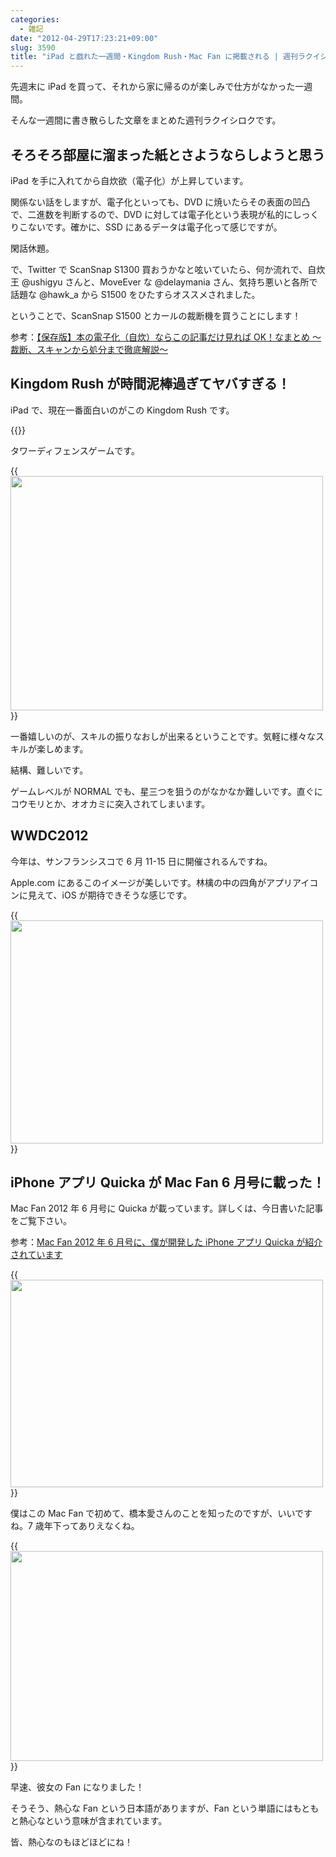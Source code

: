 ```yaml
---
categories:
  - 雑記
date: "2012-04-29T17:23:21+09:00"
slug: 3590
title: "iPad と戯れた一週間・Kingdom Rush・Mac Fan に掲載される | 週刊ラクイシロク 2012 年第 17 週"
---
```


先週末に iPad を買って、それから家に帰るのが楽しみで仕方がなかった一週間。

そんな一週間に書き散らした文章をまとめた週刊ラクイシロクです。

## そろそろ部屋に溜まった紙とさようならしようと思う

iPad を手に入れてから自炊欲（電子化）が上昇しています。

関係ない話をしますが、電子化といっても、DVD に焼いたらその表面の凹凸で、二進数を判断するので、DVD に対しては電子化という表現が私的にしっくりこないです。確かに、SSD にあるデータは電子化って感じですが。

閑話休題。

で、Twitter で ScanSnap S1300 買おうかなと呟いていたら、何か流れで、自炊王 @ushigyu さんと、MoveEver な @delaymania さん、気持ち悪いと各所で話題な @hawk_a から S1500 をひたすらオススメされました。

ということで、ScanSnap S1500 とカールの裁断機を買うことにします！

参考：[【保存版】本の電子化（自炊）ならこの記事だけ見れば OK！なまとめ ～裁断、スキャンから処分まで徹底解説～](http://ushigyu.net/2011/06/26/jisui_matome_201106/)

## Kingdom Rush が時間泥棒過ぎてヤバすぎる！

iPad で、現在一番面白いのがこの Kingdom Rush です。

{{<app id="489265199" title="Kingdom Rush HD 1.5（￥85）" src="http://a5.mzstatic.com/us/r1000/108/Purple/v4/37/ae/9e/37ae9ea6-36d6-c1c2-2de7-5a9c9c14cfc5/mzl.epxopgzs.100x100-75.jpg">}}

タワーディフェンスゲームです。

{{<img alt="" src="/images/2012/04/3590_1.png" width="500" height="375">}}

一番嬉しいのが、スキルの振りなおしが出来るということです。気軽に様々なスキルが楽しめます。

結構、難しいです。

ゲームレベルが NORMAL でも、星三つを狙うのがなかなか難しいです。直ぐにコウモリとか、オオカミに突入されてしまいます。

## WWDC2012

今年は、サンフランシスコで 6 月 11-15 日に開催されるんですね。

Apple.com にあるこのイメージが美しいです。林檎の中の四角がアプリアイコンに見えて、iOS が期待できそうな感じです。

{{<img alt="" src="/images/2012/04/3590_2.png" width="500" height="357">}}

## iPhone アプリ Quicka が Mac Fan 6 月号に載った！

Mac Fan 2012 年 6 月号に Quicka が載っています。詳しくは、今日書いた記事をご覧下さい。

参考：[Mac Fan 2012 年 6 月号に、僕が開発した iPhone アプリ Quicka が紹介されています](http://rakuishi.com/archives/3581/)

{{<img alt="" src="/images/2012/04/3590_3.jpg" width="500" height="332">}}

僕はこの Mac Fan で初めて、橋本愛さんのことを知ったのですが、いいですね。7 歳年下ってありえなくね。

{{<img alt="" src="/images/2012/04/3590_4.jpg" width="500" height="336">}}

早速、彼女の Fan になりました！

そうそう、熱心な Fan という日本語がありますが、Fan という単語にはもともと熱心なという意味が含まれています。

皆、熱心なのもほどほどにね！
